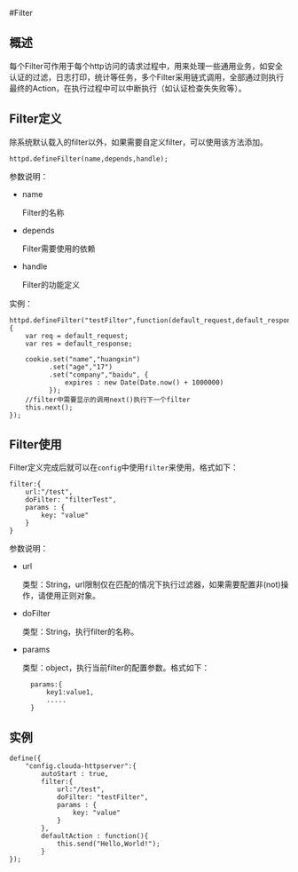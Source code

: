 #Filter

## 概述

每个Filter可作用于每个http访问的请求过程中，用来处理一些通用业务，如安全认证的过滤，日志打印，统计等任务，多个Filter采用链式调用，全部通过则执行最终的Action，在执行过程中可以中断执行（如认证检查失失败等）。


## Filter定义

除系统默认载入的filter以外，如果需要自定义filter，可以使用该方法添加。

	httpd.defineFilter(name,depends,handle);
	
参数说明：

* name

	Filter的名称
	
* depends

	Filter需要使用的依赖
	
* handle

	Filter的功能定义


	
实例：

	httpd.defineFilter("testFilter",function(default_request,default_response,cookie){
		var req = default_request;
		var res = default_response;

		cookie.set("name","huangxin")
			  .set("age","17")
			  .set("company","baidu", {
			  	  expires : new Date(Date.now() + 1000000)
			  });
		//filter中需要显示的调用next()执行下一个filter
		this.next();
	});

## Filter使用

Filter定义完成后就可以在`config`中使用`filter`来使用，格式如下：

	filter:{
        url:"/test",
        doFilter: "filterTest",
        params : {
        	key: "value"
        }
   	}


参数说明：

* url

	类型：String，url限制仅在匹配的情况下执行过滤器，如果需要配置非(not)操作，请使用正则对象。
	
* doFilter

	类型：String，执行filter的名称。
	
* params

	类型：object，执行当前filter的配置参数。格式如下：
	
		params:{
        	key1:value1,
        	.....
    	}

## 实例

	define({
    	"config.clouda-httpserver":{
        	autoStart : true,
        	filter:{
        		url:"/test",
        		doFilter: "testFilter",
        		params : {
        			key: "value"
        		}
        	},
        	defaultAction : function(){
            	this.send("Hello,World!");
        	}
	});


